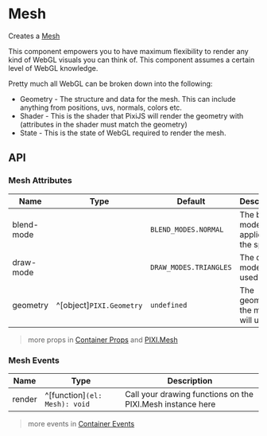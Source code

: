 # Mesh

Creates a [Mesh](https://pixijs.download/release/docs/PIXI.Mesh.html)

This component empowers you to have maximum flexibility to render any kind of WebGL visuals you can think of. This component assumes a certain level of WebGL knowledge.

Pretty much all WebGL can be broken down into the following:

- Geometry - The structure and data for the mesh. This can include anything from positions, uvs, normals, colors etc.
- Shader - This is the shader that PixiJS will render the geometry with (attributes in the shader must match the geometry)
- State - This is the state of WebGL required to render the mesh.

<demo src="./demo/basic.vue" :width="300" :height="300" />

## API

### Mesh Attributes

| Name | Type | Default | Description |
| --- | --- | --- | --- |
| blend-mode | <api-blend-mode /> | `BLEND_MODES.NORMAL` | The blend mode to be applied to the sprite. |
| draw-mode | <api-draw-mode /> | `DRAW_MODES.TRIANGLES` | The draw mode to be used. |
| geometry | ^[object]`PIXI.Geometry` | `undefined` | The geometry the mesh will use. |

> more props in [Container Props](/guide/elements/container/#container-props) and [PIXI.Mesh](https://pixijs.download/release/docs/PIXI.Mesh.html)

### Mesh Events

| Name | Type | Description |
| --- | --- | --- |
| render | ^[function]`(el: Mesh): void` | Call your drawing functions on the PIXI.Mesh instance here |

> more events in [Container Events](/guide/elements/container/#container-events)